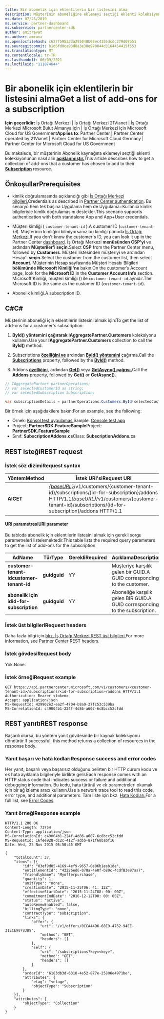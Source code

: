 ```yaml
---
title: Bir abonelik için eklentilerin bir listesini alma
description: Müşterinin aboneliğine eklemeyi seçtiği eklenti koleksiyonunu alma.
ms.date: 07/25/2019
ms.service: partner-dashboard
ms.subservice: partnercenter-sdk
author: amitravat
ms.author: amrava
ms.openlocfilehash: c627f595333a295048b02ec4326dcdc279d07b51
ms.sourcegitcommit: b1d6fd0ca93d8a3e30e970844d3164454415f553
ms.translationtype: MT
ms.contentlocale: tr-TR
ms.lasthandoff: 06/09/2021
ms.locfileid: "111874644"
---
```

# <a name="get-a-list-of-add-ons-for-a-subscription"></a><span data-ttu-id="d3ddf-103">Bir abonelik için eklentilerin bir listesini alma</span><span class="sxs-lookup"><span data-stu-id="d3ddf-103">Get a list of add-ons for a subscription</span></span>

<span data-ttu-id="d3ddf-104">**Için geçerlidir:** İş Ortağı Merkezi | İş Ortağı Merkezi 21Vianet | İş Ortağı Merkezi Microsoft Bulut Almanya için | İş Ortağı Merkezi için Microsoft Cloud for US Government</span><span class="sxs-lookup"><span data-stu-id="d3ddf-104">**Applies to**: Partner Center | Partner Center operated by 21Vianet | Partner Center for Microsoft Cloud Germany | Partner Center for Microsoft Cloud for US Government</span></span>

<span data-ttu-id="d3ddf-105">Bu makalede, bir müşterinin Abonelik kaynağına eklemeyi seçtiği eklenti koleksiyonunun nasıl alın **[açıklanmıştır.](subscription-resources.md)**</span><span class="sxs-lookup"><span data-stu-id="d3ddf-105">This article describes how to get a collection of add-ons that a customer has chosen to add to their **[Subscription](subscription-resources.md)** resource.</span></span>

## <a name="prerequisites"></a><span data-ttu-id="d3ddf-106">Önkoşullar</span><span class="sxs-lookup"><span data-stu-id="d3ddf-106">Prerequisites</span></span>

- <span data-ttu-id="d3ddf-107">kimlik doğrulamasında açıklandığı gibi [İş Ortağı Merkezi bilgileri.](partner-center-authentication.md)</span><span class="sxs-lookup"><span data-stu-id="d3ddf-107">Credentials as described in [Partner Center authentication](partner-center-authentication.md).</span></span> <span data-ttu-id="d3ddf-108">Bu senaryo hem tek başına Uygulama hem de Uygulama+Kullanıcı kimlik bilgileriyle kimlik doğrulamasını destekler.</span><span class="sxs-lookup"><span data-stu-id="d3ddf-108">This scenario supports authentication with both standalone App and App+User credentials.</span></span>

- <span data-ttu-id="d3ddf-109">Müşteri kimliği ( `customer-tenant-id` ).</span><span class="sxs-lookup"><span data-stu-id="d3ddf-109">A customer ID (`customer-tenant-id`).</span></span> <span data-ttu-id="d3ddf-110">Müşterinin kimliğini bilmiyorsanız bu kimliği panoda [İş Ortağı Merkezi.](https://partner.microsoft.com/dashboard)</span><span class="sxs-lookup"><span data-stu-id="d3ddf-110">If you don't know the customer's ID, you can look it up in the Partner Center [dashboard](https://partner.microsoft.com/dashboard).</span></span> <span data-ttu-id="d3ddf-111">İş Ortağı Merkezi **menüsünden CSP'yi** ve ardından **Müşteriler'i seçin.**</span><span class="sxs-lookup"><span data-stu-id="d3ddf-111">Select **CSP** from the Partner Center menu, followed by **Customers**.</span></span> <span data-ttu-id="d3ddf-112">Müşteri listesinden müşteriyi ve ardından Hesap'ı **seçin.**</span><span class="sxs-lookup"><span data-stu-id="d3ddf-112">Select the customer from the customer list, then select **Account**.</span></span> <span data-ttu-id="d3ddf-113">Müşterinin Hesap sayfasında Müşteri Hesabı Bilgileri **bölümünde Microsoft** **Kimliği'ne** bakın.</span><span class="sxs-lookup"><span data-stu-id="d3ddf-113">On the customer’s Account page, look for the **Microsoft ID** in the **Customer Account Info** section.</span></span> <span data-ttu-id="d3ddf-114">Microsoft Kimliği, müşteri kimliği () ile `customer-tenant-id` aynıdır.</span><span class="sxs-lookup"><span data-stu-id="d3ddf-114">The Microsoft ID is the same as the customer ID  (`customer-tenant-id`).</span></span>

- <span data-ttu-id="d3ddf-115">Abonelik kimliği.</span><span class="sxs-lookup"><span data-stu-id="d3ddf-115">A subscription ID.</span></span>

## <a name="c"></a><span data-ttu-id="d3ddf-116">C\#</span><span class="sxs-lookup"><span data-stu-id="d3ddf-116">C\#</span></span>

<span data-ttu-id="d3ddf-117">Müşterinin aboneliği için eklentilerin listesini almak için:</span><span class="sxs-lookup"><span data-stu-id="d3ddf-117">To get the list of add-ons for a customer's subscription:</span></span>

1. <span data-ttu-id="d3ddf-118">**ById()** **yöntemini çağırarak IAggregatePartner.Customers** koleksiyonu kullanın.</span><span class="sxs-lookup"><span data-stu-id="d3ddf-118">Use your **IAggregatePartner.Customers** collection to call the **ById()** method.</span></span>

2. <span data-ttu-id="d3ddf-119">Subscriptions [**özelliğini ve**](/dotnet/api/microsoft.store.partnercenter.customers.icustomer.subscriptions) ardından [**ById() yöntemini**](/dotnet/api/microsoft.store.partnercenter.subscriptions.isubscriptioncollection.byid) çağırma.</span><span class="sxs-lookup"><span data-stu-id="d3ddf-119">Call the [**Subscriptions**](/dotnet/api/microsoft.store.partnercenter.customers.icustomer.subscriptions) property, followed by the [**ById()**](/dotnet/api/microsoft.store.partnercenter.subscriptions.isubscriptioncollection.byid) method.</span></span>

3. <span data-ttu-id="d3ddf-120">Addons [**özelliğini,**](/dotnet/api/microsoft.store.partnercenter.subscriptions.isubscription.addons) ardından [**Get()**](/dotnet/api/microsoft.store.partnercenter.subscriptions.isubscriptionaddoncollection.get) veya [**GetAsync() çağrısı.**](/dotnet/api/microsoft.store.partnercenter.subscriptions.isubscriptionaddoncollection.getasync)</span><span class="sxs-lookup"><span data-stu-id="d3ddf-120">Call the [**Addons**](/dotnet/api/microsoft.store.partnercenter.subscriptions.isubscription.addons) property, followed by [**Get()**](/dotnet/api/microsoft.store.partnercenter.subscriptions.isubscriptionaddoncollection.get) or [**GetAsync()**](/dotnet/api/microsoft.store.partnercenter.subscriptions.isubscriptionaddoncollection.getasync).</span></span>

``` csharp
// IAggregatePartner partnerOperations;
// var selectedCustomerId as string;
// var selectedSubscription Subscription;

var subscriptionDetails = partnerOperations.Customers.ById(selectedCustomerId).Subscriptions.ById(selectedSubscription.Id).AddOns.Get();

```

<span data-ttu-id="d3ddf-121">Bir örnek için aşağıdakilere bakın:</span><span class="sxs-lookup"><span data-stu-id="d3ddf-121">For an example, see the following:</span></span>

- <span data-ttu-id="d3ddf-122">Örnek: [Konsol test uygulaması](console-test-app.md)</span><span class="sxs-lookup"><span data-stu-id="d3ddf-122">Sample: [Console test app](console-test-app.md)</span></span>
- <span data-ttu-id="d3ddf-123">Project: **PartnerSDK.FeatureSample**</span><span class="sxs-lookup"><span data-stu-id="d3ddf-123">Project: **PartnerSDK.FeatureSample**</span></span>
- <span data-ttu-id="d3ddf-124">Sınıf: **SubscriptionAddons.cs**</span><span class="sxs-lookup"><span data-stu-id="d3ddf-124">Class: **SubscriptionAddons.cs**</span></span>

## <a name="rest-request"></a><span data-ttu-id="d3ddf-125">REST isteği</span><span class="sxs-lookup"><span data-stu-id="d3ddf-125">REST request</span></span>

### <a name="request-syntax"></a><span data-ttu-id="d3ddf-126">İstek söz dizimi</span><span class="sxs-lookup"><span data-stu-id="d3ddf-126">Request syntax</span></span>

| <span data-ttu-id="d3ddf-127">Yöntem</span><span class="sxs-lookup"><span data-stu-id="d3ddf-127">Method</span></span>  | <span data-ttu-id="d3ddf-128">İstek URI'si</span><span class="sxs-lookup"><span data-stu-id="d3ddf-128">Request URI</span></span>                                                                                                                       |
|---------|-----------------------------------------------------------------------------------------------------------------------------------|
| <span data-ttu-id="d3ddf-129">**Al**</span><span class="sxs-lookup"><span data-stu-id="d3ddf-129">**GET**</span></span> | <span data-ttu-id="d3ddf-130">[*{baseURL}*](partner-center-rest-urls.md)/v1/customers/{customer-tenant-id}/subscriptions/{id-for-subscription}/addons HTTP/1.1</span><span class="sxs-lookup"><span data-stu-id="d3ddf-130">[*{baseURL}*](partner-center-rest-urls.md)/v1/customers/{customer-tenant-id}/subscriptions/{id-for-subscription}/addons HTTP/1.1</span></span> |

#### <a name="uri-parameter"></a><span data-ttu-id="d3ddf-131">URI parametresi</span><span class="sxs-lookup"><span data-stu-id="d3ddf-131">URI parameter</span></span>

<span data-ttu-id="d3ddf-132">Bu tabloda abonelik için eklentilerin listesini almak için gerekli sorgu parametreleri listelemektedir.</span><span class="sxs-lookup"><span data-stu-id="d3ddf-132">This table lists the required query parameters to get the list of add-ons for the subscription.</span></span>

| <span data-ttu-id="d3ddf-133">Ad</span><span class="sxs-lookup"><span data-stu-id="d3ddf-133">Name</span></span>                    | <span data-ttu-id="d3ddf-134">Tür</span><span class="sxs-lookup"><span data-stu-id="d3ddf-134">Type</span></span>     | <span data-ttu-id="d3ddf-135">Gerekli</span><span class="sxs-lookup"><span data-stu-id="d3ddf-135">Required</span></span> | <span data-ttu-id="d3ddf-136">Açıklama</span><span class="sxs-lookup"><span data-stu-id="d3ddf-136">Description</span></span>                               |
|-------------------------|----------|----------|-------------------------------------------|
| <span data-ttu-id="d3ddf-137">**customer-tenant-id**</span><span class="sxs-lookup"><span data-stu-id="d3ddf-137">**customer-tenant-id**</span></span>  | <span data-ttu-id="d3ddf-138">**guid**</span><span class="sxs-lookup"><span data-stu-id="d3ddf-138">**guid**</span></span> | <span data-ttu-id="d3ddf-139">Y</span><span class="sxs-lookup"><span data-stu-id="d3ddf-139">Y</span></span>        | <span data-ttu-id="d3ddf-140">Müşteriye karşılık gelen bir GUID.</span><span class="sxs-lookup"><span data-stu-id="d3ddf-140">A GUID corresponding to the customer.</span></span>     |
| <span data-ttu-id="d3ddf-141">**abonelik için id**</span><span class="sxs-lookup"><span data-stu-id="d3ddf-141">**id-for-subscription**</span></span> | <span data-ttu-id="d3ddf-142">**guid**</span><span class="sxs-lookup"><span data-stu-id="d3ddf-142">**guid**</span></span> | <span data-ttu-id="d3ddf-143">Y</span><span class="sxs-lookup"><span data-stu-id="d3ddf-143">Y</span></span>        | <span data-ttu-id="d3ddf-144">Aboneliğe karşılık gelen BIR GUID.</span><span class="sxs-lookup"><span data-stu-id="d3ddf-144">A GUID corresponding to the subscription.</span></span> |

### <a name="request-headers"></a><span data-ttu-id="d3ddf-145">İstek üst bilgileri</span><span class="sxs-lookup"><span data-stu-id="d3ddf-145">Request headers</span></span>

<span data-ttu-id="d3ddf-146">Daha fazla bilgi için [bkz. İş Ortağı Merkezi REST üst bilgileri.](headers.md)</span><span class="sxs-lookup"><span data-stu-id="d3ddf-146">For more information, see [Partner Center REST headers](headers.md).</span></span>

### <a name="request-body"></a><span data-ttu-id="d3ddf-147">İstek gövdesi</span><span class="sxs-lookup"><span data-stu-id="d3ddf-147">Request body</span></span>

<span data-ttu-id="d3ddf-148">Yok.</span><span class="sxs-lookup"><span data-stu-id="d3ddf-148">None.</span></span>

### <a name="request-example"></a><span data-ttu-id="d3ddf-149">İstek örneği</span><span class="sxs-lookup"><span data-stu-id="d3ddf-149">Request example</span></span>

```http
GET https://api.partnercenter.microsoft.com/v1/customers/<customer-tenant-id>/subscriptions/<id-for-subscription>/addons HTTP/1.1
Authorization: Bearer <token>
Accept: application/json
MS-RequestId: 429902e2-ea2f-4704-b8a0-27fc53c539ba
MS-CorrelationId: c49004b1-224f-4d86-a607-6c8bcc52cfdd
```

## <a name="rest-response"></a><span data-ttu-id="d3ddf-150">REST yanıtı</span><span class="sxs-lookup"><span data-stu-id="d3ddf-150">REST response</span></span>

<span data-ttu-id="d3ddf-151">Başarılı olursa, bu yöntem yanıt gövdesinde bir kaynak koleksiyonu döndürür.</span><span class="sxs-lookup"><span data-stu-id="d3ddf-151">If successful, this method returns a collection of resources in the response body.</span></span>

### <a name="response-success-and-error-codes"></a><span data-ttu-id="d3ddf-152">Yanıt başarı ve hata kodları</span><span class="sxs-lookup"><span data-stu-id="d3ddf-152">Response success and error codes</span></span>

<span data-ttu-id="d3ddf-153">Her yanıt, başarılı veya başarısız olduğunu belirten bir HTTP durum kodu ve ek hata ayıklama bilgileriyle birlikte gelir.</span><span class="sxs-lookup"><span data-stu-id="d3ddf-153">Each response comes with an HTTP status code that indicates success or failure and additional debugging information.</span></span> <span data-ttu-id="d3ddf-154">Bu kodu, hata türünü ve ek parametreleri okumak için bir ağ izleme aracı kullanın.</span><span class="sxs-lookup"><span data-stu-id="d3ddf-154">Use a network trace tool to read this code, error type, and additional parameters.</span></span> <span data-ttu-id="d3ddf-155">Tam liste için bkz. [Hata Kodları.](error-codes.md)</span><span class="sxs-lookup"><span data-stu-id="d3ddf-155">For a full list, see [Error Codes](error-codes.md).</span></span>

### <a name="response-example"></a><span data-ttu-id="d3ddf-156">Yanıt örneği</span><span class="sxs-lookup"><span data-stu-id="d3ddf-156">Response example</span></span>

```http
HTTP/1.1 200 OK
Content-Length: 73754
Content-Type: application/json
MS-CorrelationId: c49004b1-224f-4d86-a607-6c8bcc52cfdd
MS-RequestId: 16fee928-dc2c-412f-adbb-871f68babf16
Date: Wed, 25 Nov 2015 05:50:45 GMT

{
    "totalCount": 37,
    "items": [{
        "id": "83ef9d05-4169-4ef9-9657-0e86b1eab1de",
        "entitlementId": "42226ed6-070a-4e0f-b80c-4cdfB3e97aa7",
        "friendlyName": "Myofferpurchase",
        "quantity": 1,
        "unitType": "none",
        "creationDate": "2015-11-25T06: 41: 12Z",
        "effectiveStartDate": "2015-11-24T08: 00: 00Z",
        "commitmentEndDate": "2016-12-12T08: 00: 00Z",
        "status": "active",
        "autoRenewEnabled": false,
        "billingType": "none",
        "contractType": "subscription",
        "links": {
            "offer": {
                "uri": "/v1/offers/0CCA44D6-68E9-4762-94EE-31ECE98783B9",
                "method": "GET",
                "headers": []
            },
            "self": {
                "uri": "/subscriptions?key=<key>",
                "method": "GET",
                "headers": []
            }
        },
        "orderId": "6183db3d-6318-4e52-877e-25806e4971be",
        "attributes": {
            "etag": "<etag>",
            "objectType": "Subscription"
        }
    }],
    "attributes": {
        "objectType": "Collection"
    }
}
```
